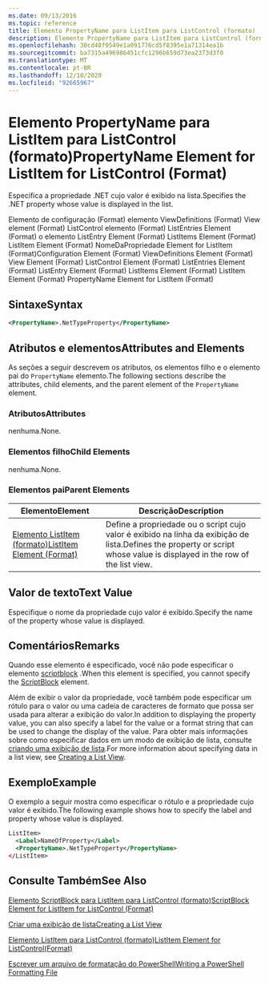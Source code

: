 ```yaml
---
ms.date: 09/13/2016
ms.topic: reference
title: Elemento PropertyName para ListItem para ListControl (formato)
description: Elemento PropertyName para ListItem para ListControl (formato)
ms.openlocfilehash: 30cd48f9549e1a091776cd5f8395e1a71314ea1b
ms.sourcegitcommit: ba7315a496986451cfc1296b659d73ea2373d3f0
ms.translationtype: MT
ms.contentlocale: pt-BR
ms.lasthandoff: 12/10/2020
ms.locfileid: "92665967"
---
```

# <a name="propertyname-element-for-listitem-for-listcontrol-format"></a><span data-ttu-id="66190-103">Elemento PropertyName para ListItem para ListControl (formato)</span><span class="sxs-lookup"><span data-stu-id="66190-103">PropertyName Element for ListItem for ListControl (Format)</span></span>

<span data-ttu-id="66190-104">Especifica a propriedade .NET cujo valor é exibido na lista.</span><span class="sxs-lookup"><span data-stu-id="66190-104">Specifies the .NET property whose value is displayed in the list.</span></span>

<span data-ttu-id="66190-105">Elemento de configuração (Format) elemento ViewDefinitions (Format) View element (Format) ListControl elemento (Format) ListEntries Element (Format) o elemento ListEntry Element (Format) ListItems Element (Format) ListItem Element (Format) NomeDaPropriedade Element for ListItem (Format)</span><span class="sxs-lookup"><span data-stu-id="66190-105">Configuration Element (Format) ViewDefinitions Element (Format) View Element (Format) ListControl Element (Format) ListEntries Element (Format) ListEntry Element (Format) ListItems Element (Format) ListItem Element (Format) PropertyName Element for ListItem (Format)</span></span>

## <a name="syntax"></a><span data-ttu-id="66190-106">Sintaxe</span><span class="sxs-lookup"><span data-stu-id="66190-106">Syntax</span></span>

```xml
<PropertyName>.NetTypeProperty</PropertyName>
```

## <a name="attributes-and-elements"></a><span data-ttu-id="66190-107">Atributos e elementos</span><span class="sxs-lookup"><span data-stu-id="66190-107">Attributes and Elements</span></span>

<span data-ttu-id="66190-108">As seções a seguir descrevem os atributos, os elementos filho e o elemento pai do `PropertyName` elemento.</span><span class="sxs-lookup"><span data-stu-id="66190-108">The following sections describe the attributes, child elements, and the parent element of the `PropertyName` element.</span></span>

### <a name="attributes"></a><span data-ttu-id="66190-109">Atributos</span><span class="sxs-lookup"><span data-stu-id="66190-109">Attributes</span></span>

<span data-ttu-id="66190-110">nenhuma.</span><span class="sxs-lookup"><span data-stu-id="66190-110">None.</span></span>

### <a name="child-elements"></a><span data-ttu-id="66190-111">Elementos filho</span><span class="sxs-lookup"><span data-stu-id="66190-111">Child Elements</span></span>

<span data-ttu-id="66190-112">nenhuma.</span><span class="sxs-lookup"><span data-stu-id="66190-112">None.</span></span>

### <a name="parent-elements"></a><span data-ttu-id="66190-113">Elementos pai</span><span class="sxs-lookup"><span data-stu-id="66190-113">Parent Elements</span></span>

|<span data-ttu-id="66190-114">Elemento</span><span class="sxs-lookup"><span data-stu-id="66190-114">Element</span></span>|<span data-ttu-id="66190-115">Descrição</span><span class="sxs-lookup"><span data-stu-id="66190-115">Description</span></span>|
|-------------|-----------------|
|[<span data-ttu-id="66190-116">Elemento ListItem (formato)</span><span class="sxs-lookup"><span data-stu-id="66190-116">ListItem Element (Format)</span></span>](./listitem-element-for-listitems-for-listcontrol-format.md)|<span data-ttu-id="66190-117">Define a propriedade ou o script cujo valor é exibido na linha da exibição de lista.</span><span class="sxs-lookup"><span data-stu-id="66190-117">Defines the property or script whose value is displayed in the row of the list view.</span></span>|

## <a name="text-value"></a><span data-ttu-id="66190-118">Valor de texto</span><span class="sxs-lookup"><span data-stu-id="66190-118">Text Value</span></span>

<span data-ttu-id="66190-119">Especifique o nome da propriedade cujo valor é exibido.</span><span class="sxs-lookup"><span data-stu-id="66190-119">Specify the name of the property whose value is displayed.</span></span>

## <a name="remarks"></a><span data-ttu-id="66190-120">Comentários</span><span class="sxs-lookup"><span data-stu-id="66190-120">Remarks</span></span>

<span data-ttu-id="66190-121">Quando esse elemento é especificado, você não pode especificar o elemento [scriptblock](./scriptblock-element-for-listitem-for-listcontrol-format.md) .</span><span class="sxs-lookup"><span data-stu-id="66190-121">When this element is specified, you cannot specify the [ScriptBlock](./scriptblock-element-for-listitem-for-listcontrol-format.md) element.</span></span>

<span data-ttu-id="66190-122">Além de exibir o valor da propriedade, você também pode especificar um rótulo para o valor ou uma cadeia de caracteres de formato que possa ser usada para alterar a exibição do valor.</span><span class="sxs-lookup"><span data-stu-id="66190-122">In addition to displaying the property value, you can also specify a label for the value or a format string that can be used to change the display of the value.</span></span> <span data-ttu-id="66190-123">Para obter mais informações sobre como especificar dados em um modo de exibição de lista, consulte [criando uma exibição de lista](./creating-a-list-view.md).</span><span class="sxs-lookup"><span data-stu-id="66190-123">For more information about specifying data in a list view, see [Creating a List View](./creating-a-list-view.md).</span></span>

## <a name="example"></a><span data-ttu-id="66190-124">Exemplo</span><span class="sxs-lookup"><span data-stu-id="66190-124">Example</span></span>

<span data-ttu-id="66190-125">O exemplo a seguir mostra como especificar o rótulo e a propriedade cujo valor é exibido.</span><span class="sxs-lookup"><span data-stu-id="66190-125">The following example shows how to specify the label and property whose value is displayed.</span></span>

```xml
ListItem>
  <Label>NameOfProperty</Label>
  <PropertyName>.NetTypeProperty</PropertyName>
</ListItem>

```

## <a name="see-also"></a><span data-ttu-id="66190-126">Consulte Também</span><span class="sxs-lookup"><span data-stu-id="66190-126">See Also</span></span>

[<span data-ttu-id="66190-127">Elemento ScriptBlock para ListItem para ListControl (formato)</span><span class="sxs-lookup"><span data-stu-id="66190-127">ScriptBlock Element for ListItem for ListControl (Format)</span></span>](./scriptblock-element-for-listitem-for-listcontrol-format.md)

[<span data-ttu-id="66190-128">Criar uma exibição de lista</span><span class="sxs-lookup"><span data-stu-id="66190-128">Creating a List View</span></span>](./creating-a-list-view.md)

[<span data-ttu-id="66190-129">Elemento ListItem para ListControl (formato)</span><span class="sxs-lookup"><span data-stu-id="66190-129">ListItem Element for ListControl(Format)</span></span>](./listitem-element-for-listitems-for-listcontrol-format.md)

[<span data-ttu-id="66190-130">Escrever um arquivo de formatação do PowerShell</span><span class="sxs-lookup"><span data-stu-id="66190-130">Writing a PowerShell Formatting File</span></span>](./writing-a-powershell-formatting-file.md)
